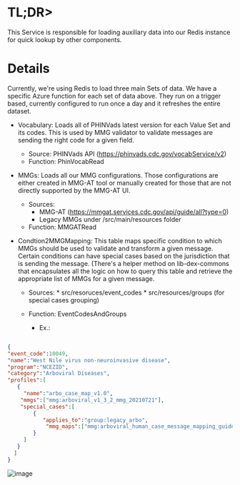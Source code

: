 # TL;DR>

This Service is responsible for loading auxiliary data into our Redis instance for quick lookup by other components.


# Details
Currently, we're using Redis to load three main Sets of data. We have a specific Azure function for each set of data above. They run on a trigger based, currently configured to run once a day and it refreshes the entire dataset.

* Vocabulary: Loads all of PHINVads latest version for each Value Set and its codes. This is used by MMG validator to validate messages are sending the right code for a given field.
  * Source: PHINVads API (https://phinvads.cdc.gov/vocabService/v2)
  * Function: PhinVocabRead
* MMGs: Loads all our MMG configurations. Those configurations are either created in MMG-AT tool or manually created for those that are not directly supported by the MMG-AT UI.
	 * Sources:
	   * MMG-AT (https://mmgat.services.cdc.gov/api/guide/all?type=0)
	   * Legacy MMGs under /src/main/resources folder
   * Function: MMGATRead

* Condtion2MMGMapping: This table maps specific condition to which MMGs should be used to validate and transform a given message. Certain conditions can have special cases based on the jurisdiction that is sending the message. (There's a helper method on lib-dex-commons that encapsulates all the logic on how to query this table and retrieve the appropriate list of MMGs for a given message.
	 * Sources:
	  * src/resoruces/event_codes
	  * src/resources/groups (for special cases grouping)
    * Function: EventCodesAndGroups
			
		* Ex.: 
``` json

{
"event_code":10049,
"name":"West Nile virus non-neuroinvasive disease",
"program":"NCEZID",
"category":"Arboviral Diseases",
"profiles":[
   {
     "name":"arbo_case_map_v1.0",
    "mmgs":["mmg:arboviral_v1_3_2_mmg_20210721"],
    "special_cases":[
        {
           "applies_to":"group:legacy_arbo",
            "mmg_maps":["mmg:arboviral_human_case_message_mapping_guide"]
        }
     ]
   }
  ]
}
```
	
	
![image](https://user-images.githubusercontent.com/3239945/208681382-77a41b50-799e-4f4f-95df-ad1d98711291.png)


